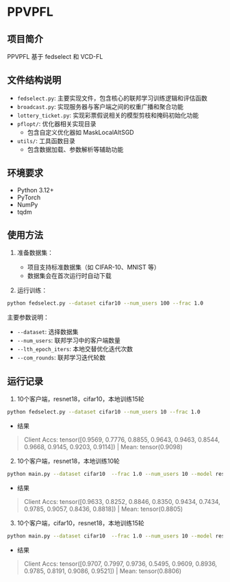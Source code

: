 # PPVPFL


## 项目简介

PPVPFL 基于 fedselect 和 VCD-FL

## 文件结构说明

- `fedselect.py`: 主要实现文件，包含核心的联邦学习训练逻辑和评估函数
- `broadcast.py`: 实现服务器与客户端之间的权重广播和聚合功能
- `lottery_ticket.py`: 实现彩票假说相关的模型剪枝和掩码初始化功能
- `pflopt/`: 优化器相关实现目录
  - 包含自定义优化器如 MaskLocalAltSGD
- `utils/`: 工具函数目录
  - 包含数据加载、参数解析等辅助功能

## 环境要求

- Python 3.12+
- PyTorch
- NumPy
- tqdm


## 使用方法

1. 准备数据集：
   - 项目支持标准数据集（如 CIFAR-10、MNIST 等）
   - 数据集会在首次运行时自动下载

2. 运行训练：
```bash
python fedselect.py --dataset cifar10 --num_users 100 --frac 1.0
```

主要参数说明：
- `--dataset`: 选择数据集
- `--num_users`: 联邦学习中的客户端数量
- `--lth_epoch_iters`: 本地交替优化迭代次数
- `--com_rounds`: 联邦学习迭代轮数


## 运行记录

1. 10个客户端，resnet18，cifar10，本地训练15轮

```bash
python fedselect.py --dataset cifar10 --num_users 10 --frac 1.0
```

- 结果
> Client Accs:  tensor([0.9569, 0.7776, 0.8855, 0.9643, 0.9463, 0.8544, 0.9668, 0.9145, 0.9203, 0.9114])  | Mean:  tensor(0.9098)


2. 10个客户端，resnet18，本地训练10轮
```bash
python main.py --dataset cifar10  --frac 1.0 --num_users 10 --model resnet18  
```

- 结果
> Client Accs:  tensor([0.9633, 0.8252, 0.8846, 0.8350, 0.9434, 0.7434, 0.9785, 0.9057, 0.8436, 0.8818])  | Mean:  tensor(0.8805)

3.  10个客户端，cifar10，resnet18，本地训练15轮
```bash
python main.py --dataset cifar10  --frac 1.0 --num_users 10 --model resnet18 --la_epochs 15
```

- 结果
> Client Accs:  tensor([0.9707, 0.7997, 0.9736, 0.5495, 0.9609, 0.8936, 0.9785, 0.8191, 0.9086, 0.9521])  | Mean:  tensor(0.8806)